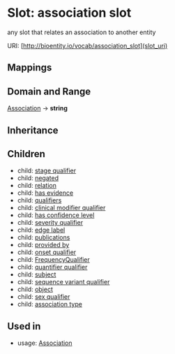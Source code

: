 # Slot: association slot


any slot that relates an association to another entity

URI: [http://bioentity.io/vocab/association_slot](slot_uri)
## Mappings

## Domain and Range

[Association](Association.md) -> **string**
## Inheritance

## Children

 *  child: [stage qualifier](stage_qualifier.md)
 *  child: [negated](negated.md)
 *  child: [relation](relation.md)
 *  child: [has evidence](has_evidence.md)
 *  child: [qualifiers](qualifiers.md)
 *  child: [clinical modifier qualifier](clinical_modifier_qualifier.md)
 *  child: [has confidence level](has_confidence_level.md)
 *  child: [severity qualifier](severity_qualifier.md)
 *  child: [edge label](edge_label.md)
 *  child: [publications](publications.md)
 *  child: [provided by](provided_by.md)
 *  child: [onset qualifier](onset_qualifier.md)
 *  child: [FrequencyQualifier](FrequencyQualifier.md)
 *  child: [quantifier qualifier](quantifier_qualifier.md)
 *  child: [subject](subject.md)
 *  child: [sequence variant qualifier](sequence_variant_qualifier.md)
 *  child: [object](object.md)
 *  child: [sex qualifier](sex_qualifier.md)
 *  child: [association type](association_type.md)
## Used in

 *  usage: [Association](Association.md)
